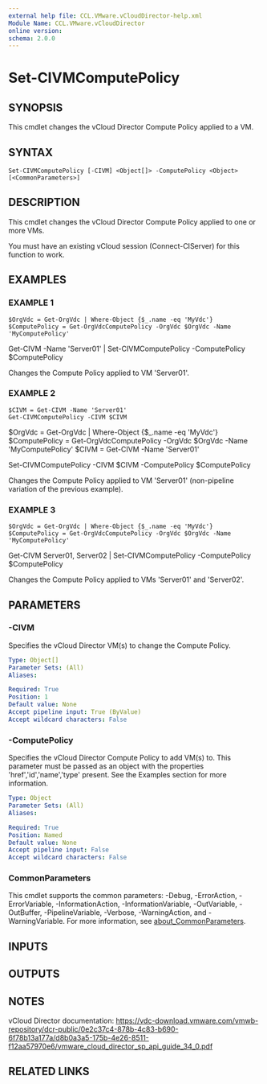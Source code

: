 ```yaml
---
external help file: CCL.VMware.vCloudDirector-help.xml
Module Name: CCL.VMware.vCloudDirector
online version:
schema: 2.0.0
---
```


# Set-CIVMComputePolicy

## SYNOPSIS
This cmdlet changes the vCloud Director Compute Policy applied to a VM.

## SYNTAX

```
Set-CIVMComputePolicy [-CIVM] <Object[]> -ComputePolicy <Object> [<CommonParameters>]
```

## DESCRIPTION
This cmdlet changes the vCloud Director Compute Policy applied to one or more VMs.

You must have an existing vCloud session (Connect-CIServer) for this function to work.

## EXAMPLES

### EXAMPLE 1
```
$OrgVdc = Get-OrgVdc | Where-Object {$_.name -eq 'MyVdc'}
$ComputePolicy = Get-OrgVdcComputePolicy -OrgVdc $OrgVdc -Name 'MyComputePolicy'
```

Get-CIVM -Name 'Server01' | Set-CIVMComputePolicy -ComputePolicy $ComputePolicy

Changes the Compute Policy applied to VM 'Server01'.

### EXAMPLE 2
```
$CIVM = Get-CIVM -Name 'Server01'
Get-CIVMComputePolicy -CIVM $CIVM
```

$OrgVdc = Get-OrgVdc | Where-Object {$_.name -eq 'MyVdc'}
$ComputePolicy = Get-OrgVdcComputePolicy -OrgVdc $OrgVdc -Name 'MyComputePolicy'
$CIVM = Get-CIVM -Name 'Server01'

Set-CIVMComputePolicy -CIVM $CIVM -ComputePolicy $ComputePolicy

Changes the Compute Policy applied to VM 'Server01' (non-pipeline variation of the previous example).

### EXAMPLE 3
```
$OrgVdc = Get-OrgVdc | Where-Object {$_.name -eq 'MyVdc'}
$ComputePolicy = Get-OrgVdcComputePolicy -OrgVdc $OrgVdc -Name 'MyComputePolicy'
```

Get-CIVM Server01, Server02 | Set-CIVMComputePolicy -ComputePolicy $ComputePolicy

Changes the Compute Policy applied to VMs 'Server01' and 'Server02'.

## PARAMETERS

### -CIVM
Specifies the vCloud Director VM(s) to change the Compute Policy.

```yaml
Type: Object[]
Parameter Sets: (All)
Aliases:

Required: True
Position: 1
Default value: None
Accept pipeline input: True (ByValue)
Accept wildcard characters: False
```

### -ComputePolicy
Specifies the vCloud Director Compute Policy to add VM(s) to.
This parameter must be passed as an object with the properties 'href','id','name','type' present.
See the Examples section for more information.

```yaml
Type: Object
Parameter Sets: (All)
Aliases:

Required: True
Position: Named
Default value: None
Accept pipeline input: False
Accept wildcard characters: False
```

### CommonParameters
This cmdlet supports the common parameters: -Debug, -ErrorAction, -ErrorVariable, -InformationAction, -InformationVariable, -OutVariable, -OutBuffer, -PipelineVariable, -Verbose, -WarningAction, and -WarningVariable. For more information, see [about_CommonParameters](http://go.microsoft.com/fwlink/?LinkID=113216).

## INPUTS

## OUTPUTS

## NOTES
vCloud Director documentation:
https://vdc-download.vmware.com/vmwb-repository/dcr-public/0e2c37c4-878b-4c83-b690-6f78b13a177a/d8b0a3a5-175b-4e26-8511-f12aa57970e6/vmware_cloud_director_sp_api_guide_34_0.pdf

## RELATED LINKS
